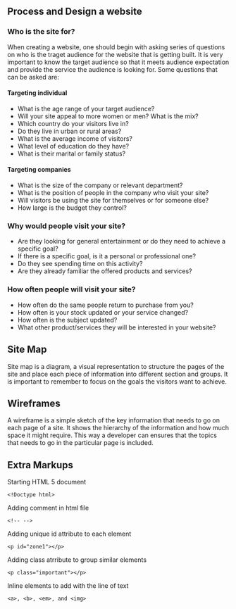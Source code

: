 ## Process and Design a website

### Who is the site for?

When creating a website, one should begin with asking series of questions on who is the traget audience for the website that is getting built. It is very important to know the target audience so that it meets audience expectation and provide the service the audience is looking for. Some questions that can be asked are:

#### Targeting individual 

- What is the age range of your target audience?
- Will your site appeal to more women or men? What is the mix?
- Which country do your visitors live in?
- Do they live in urban or rural areas?
- What is the average income of visitors?
- What level of education do they have?
- What is their marital or family status?

#### Targeting companies

- What is the size of the company or relevant department?
- What is the position of people in the company who visit your site?
- Will visitors be using the site for themselves or for someone else?
- How large is the budget they control?

### Why would people visit your site?

- Are they looking for general
entertainment or do they
need to achieve a specific
goal?
- If there is a specific goal, is
it a personal or professional
one?
- Do they see spending time on
this activity?
- Are they already familiar the offered products and services?

### How often people will visit your site?
- How often do the same
people return to purchase
from you?
- How often is your stock
updated or your service
changed?
- How often is the subject
updated?
- What other product/services they will be interested in your website?

## Site Map
Site map is a diagram, a visual representation to structure the pages of the site and place each piece of information into different section and groups. It is important to remember to focus on the goals the visitors want to achieve.

## Wireframes

A wireframe is a simple sketch of the key information that needs to go on each page of a
site. It shows the hierarchy of the information and how much space it might require. This way a developer can ensures that the topics that needs to go in the particular page is included.

## Extra Markups

Starting HTML 5 document

`<!Doctype html>`

Adding comment in html file

`<!-- -->`

Adding unique id attribute to each element

`<p id="zone1"></p>`

Adding class atrribute to group similar elements

`<p class="important"></p>`

Inline elements to add with the line of text

`<a>, <b>, <em>, and <img>`
